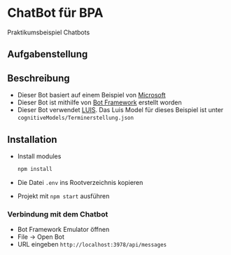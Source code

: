 # ChatBot für BPA

Praktikumsbeispiel Chatbots

## Aufgabenstellung



## Beschreibung

- Dieser Bot basiert auf einem Beispiel von [Microsoft](https://github.com/Microsoft/BotBuilder-Samples/tree/master/generators/generator-botbuilder#templates)
- Dieser Bot ist mithilfe von [Bot Framework](https://dev.botframework.com) erstellt worden
- Dieser Bot verwendet [LUIS](https://www.luis.ai). Das Luis Model für dieses Beispiel ist unter `cognitiveModels/Terminerstellung.json`


## Installation

- Install modules

    ```bash
    npm install
    ```
- Die Datei `.env` ins Rootverzeichnis kopieren
- Projekt mit `npm start` ausführen

### Verbindung mit dem Chatbot

- Bot Framework Emulator öffnen
- File -> Open Bot
- URL eingeben `http://localhost:3978/api/messages`



